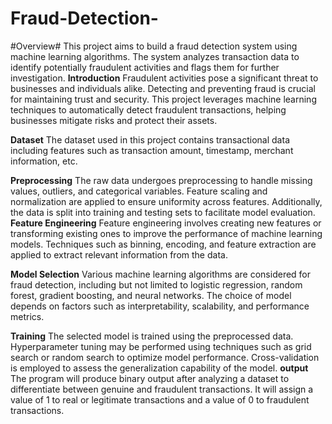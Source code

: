 # Fraud-Detection-
#Overview#
This project aims to build a fraud detection system using machine learning algorithms. The system analyzes transaction data to identify potentially fraudulent activities and flags them for further investigation.
**Introduction**
Fraudulent activities pose a significant threat to businesses and individuals alike. Detecting and preventing fraud is crucial for maintaining trust and security. This project leverages machine learning techniques to automatically detect fraudulent transactions, helping businesses mitigate risks and protect their assets.

**Dataset**
The dataset used in this project contains transactional data including features such as transaction amount, timestamp, merchant information, etc.

**Preprocessing**
The raw data undergoes preprocessing to handle missing values, outliers, and categorical variables. Feature scaling and normalization are applied to ensure uniformity across features. Additionally, the data is split into training and testing sets to facilitate model evaluation.
**Feature Engineering**
Feature engineering involves creating new features or transforming existing ones to improve the performance of machine learning models. Techniques such as binning, encoding, and feature extraction are applied to extract relevant information from the data.

**Model Selection**
Various machine learning algorithms are considered for fraud detection, including but not limited to logistic regression, random forest, gradient boosting, and neural networks. The choice of model depends on factors such as interpretability, scalability, and performance metrics.

**Training**
The selected model is trained using the preprocessed data. Hyperparameter tuning may be performed using techniques such as grid search or random search to optimize model performance. Cross-validation is employed to assess the generalization capability of the model.
**output**
The program will produce binary output after analyzing a dataset to differentiate between genuine and fraudulent transactions. It will assign a value of 1 to real or legitimate transactions and a value of 0 to fraudulent transactions.
